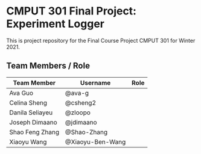 # CMPUT 301 Final Project: Experiment Logger
This is project repository for the Final Course Project CMPUT 301 for Winter 2021.


## Team Members / Role

| Team Member     | Username           | Role |
| --------------- | ------------------ | ---- |
| Ava Guo         | @ava-g             |
| Celina Sheng    | @csheng2           |
| Danila Seliayeu | @zloopo            |
| Joseph Dimaano  | @jdimaano          |
| Shao Feng Zhang | @Shao-Zhang        |
| Xiaoyu Wang     | @Xiaoyu-Ben-Wang   |
